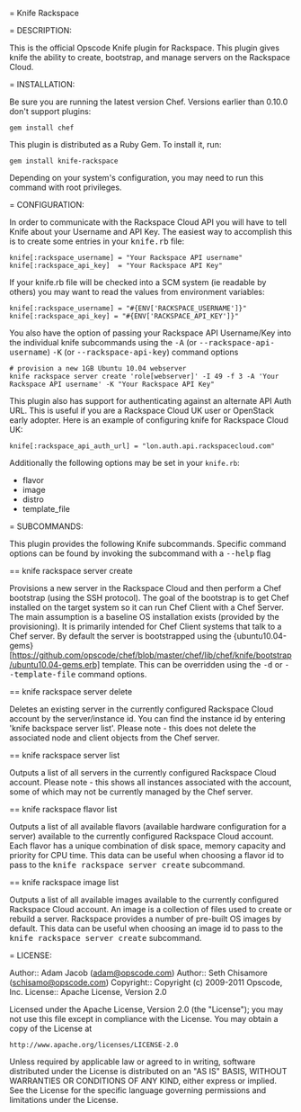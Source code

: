 = Knife Rackspace

= DESCRIPTION:

This is the official Opscode Knife plugin for Rackspace. This plugin gives knife the ability to create, bootstrap, and manage servers on the Rackspace Cloud.

= INSTALLATION:

Be sure you are running the latest version Chef. Versions earlier than 0.10.0 don't support plugins:

    gem install chef

This plugin is distributed as a Ruby Gem. To install it, run:

    gem install knife-rackspace

Depending on your system's configuration, you may need to run this command with root privileges.

= CONFIGURATION:

In order to communicate with the Rackspace Cloud API you will have to tell Knife about your Username and API Key.  The easiest way to accomplish this is to create some entries in your <tt>knife.rb</tt> file:

    knife[:rackspace_username] = "Your Rackspace API username"
    knife[:rackspace_api_key]  = "Your Rackspace API Key"

If your knife.rb file will be checked into a SCM system (ie readable by others) you may want to read the values from environment variables:

    knife[:rackspace_username] = "#{ENV['RACKSPACE_USERNAME']}"
    knife[:rackspace_api_key] = "#{ENV['RACKSPACE_API_KEY']}"

You also have the option of passing your Rackspace API Username/Key into the individual knife subcommands using the <tt>-A</tt> (or <tt>--rackspace-api-username</tt>) <tt>-K</tt> (or <tt>--rackspace-api-key</tt>) command options

    # provision a new 1GB Ubuntu 10.04 webserver
    knife rackspace server create 'role[webserver]' -I 49 -f 3 -A 'Your Rackspace API username' -K "Your Rackspace API Key"

This plugin also has support for authenticating against an alternate API Auth URL.  This is useful if you are a Rackspace Cloud UK user or OpenStack early adopter.  Here is an example of configuring knife for Rackspace Cloud UK:

    knife[:rackspace_api_auth_url] = "lon.auth.api.rackspacecloud.com"

Additionally the following options may be set in your `knife.rb`:

* flavor
* image
* distro
* template_file

= SUBCOMMANDS:

This plugin provides the following Knife subcommands.  Specific command options can be found by invoking the subcommand with a <tt>--help</tt> flag

== knife rackspace server create

Provisions a new server in the Rackspace Cloud and then perform a Chef bootstrap (using the SSH protocol).  The goal of the bootstrap is to get Chef installed on the target system so it can run Chef Client with a Chef Server. The main assumption is a baseline OS installation exists (provided by the provisioning). It is primarily intended for Chef Client systems that talk to a Chef server.  By default the server is bootstrapped using the {ubuntu10.04-gems}[https://github.com/opscode/chef/blob/master/chef/lib/chef/knife/bootstrap/ubuntu10.04-gems.erb] template.  This can be overridden using the <tt>-d</tt> or <tt>--template-file</tt> command options.

== knife rackspace server delete

Deletes an existing server in the currently configured Rackspace Cloud account by the server/instance id. You can find the instance id by entering 'knife backspace server list'. Please note - this does not delete the associated node and client objects from the Chef server.

== knife rackspace server list

Outputs a list of all servers in the currently configured Rackspace Cloud account.  Please note - this shows all instances associated with the account, some of which may not be currently managed by the Chef server.

== knife rackspace flavor list

Outputs a list of all available flavors (available hardware configuration for a server) available to the currently configured Rackspace Cloud account.  Each flavor has a unique combination of disk space, memory capacity and priority for CPU time.  This data can be useful when choosing a flavor id to pass to the <tt>knife rackspace server create</tt> subcommand.

== knife rackspace image list

Outputs a list of all available images available to the currently configured Rackspace Cloud account.  An image is a collection of files used to create or rebuild a server. Rackspace provides a number of pre-built OS images by default.  This data can be useful when choosing an image id to pass to the <tt>knife rackspace server create</tt> subcommand.


= LICENSE:

Author:: Adam Jacob (<adam@opscode.com>)
Author:: Seth Chisamore (<schisamo@opscode.com>)
Copyright:: Copyright (c) 2009-2011 Opscode, Inc.
License:: Apache License, Version 2.0

Licensed under the Apache License, Version 2.0 (the "License");
you may not use this file except in compliance with the License.
You may obtain a copy of the License at

    http://www.apache.org/licenses/LICENSE-2.0

Unless required by applicable law or agreed to in writing, software
distributed under the License is distributed on an "AS IS" BASIS,
WITHOUT WARRANTIES OR CONDITIONS OF ANY KIND, either express or implied.
See the License for the specific language governing permissions and
limitations under the License.
